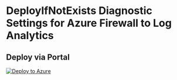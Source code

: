 # DeployIfNotExists Diagnostic Settings for Azure Firewall to Log Analytics


## Deploy via Portal

[![Deploy to Azure](http://azuredeploy.net/deploybutton.png)](https://portal.azure.com/#blade/Microsoft_Azure_Policy/CreatePolicyDefinitionBlade/uri/https%3A%2F%2Fraw.githubusercontent.com%2Fsixtencyber%2FAzure-Policies%2Fmain%2FLog_Analytics%2Fazure-firewall-to-loganalytics%2Fdeploy-diagnostic-settings-azure-firewall-to-loganalytics.json)

